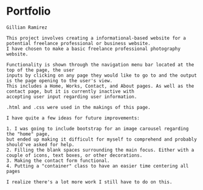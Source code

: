 # Portfolio

    	
    Gillian Ramirez
    
    This project involves creating a informational-based website for a potential freelance professional or business website.
    I have chosen to make a basic freelance professional photography website. 
    
    Functionality is shown through the navigation menu bar located at the top of the page, the user 
    inputs by clicking on any page they would like to go to and the output is the page opening to the user's view.
    This includes a Home, Works, Contact, and About pages. As well as the contact page, but it is currently inactive with
    accepting user input regarding user information.
    
    .html and .css were used in the makings of this page. 

    I have quite a few ideas for future improvements: 
    
    1. I was going to include bootstrap for an image carousel regarding the "home" page,
    but ended up making it difficult for myself to comprehend and probably should've asked for help.
    2. Filling the blank spaces surrounding the main focus. Either with a couple of icons, text boxes, or other decorations.
    3. Making the contact form functional.
    4. Putting a "container" class to have an easier time centering all pages 

    I realize there's a lot more work I still have to do on this.
